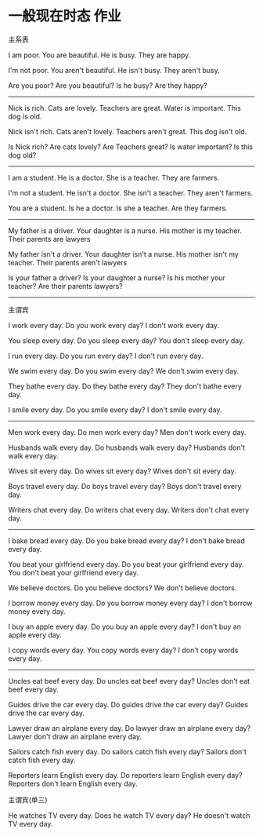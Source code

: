 # 一般现在时态 作业

主系表

I am poor.
You are beautiful.
He is busy.
They are happy.

I'm not poor.
You aren't beautiful.
He isn't busy.
They aren't busy.

Are you poor?
Are you beautiful?
Is he busy?
Are they happy?

---

Nick is rich.
Cats are lovely.
Teachers are great.
Water is important.
This dog is old.

Nick isn't rich.
Cats aren't lovely.
Teachers aren't great.
This dog isn't old.

Is Nick rich?
Are cats lovely?
Are Teachers great?
Is water important?
Is this dog old?

---

I am a student.
He is a doctor.
She is a teacher.
They are farmers.

I'm not a student.
He isn't a doctor.
She isn't a teacher.
They aren't farmers.

You are a student.
Is he a doctor.
Is she a teacher.
Are they farmers.

---

My father is a driver.
Your daughter is a nurse.
His mother is my teacher.
Their parents are lawyers

My father isn't a driver.
Your daughter isn't a nurse.
His mother isn't my teacher.
Their parents aren't lawyers

Is your father a driver?
Is your daughter a nurse?
Is his mother your teacher?
Are their parents lawyers?

---

主谓宾

I work every day.
Do you work every day?
I don't work every day.

You sleep every day.
Do you sleep every day?
You don't sleep every day.

I run every day.
Do you run every day?
I don't run every day.

We swim every day.
Do you swim every day?
We don't swim every day.

They bathe every day.
Do they bathe every day?
They don't bathe every day.

I smile every day.
Do you smile every day?
I don't smile every day.

---

Men work every day.
Do men work every day?
Men don't work every day.

Husbands walk every day.
Do husbands walk every day?
Husbands don't walk every day.

Wives sit every day.
Do wives sit every day?
Wives don't sit every day.

Boys travel every day.
Do boys travel every day?
Boys don't travel every day.

Writers chat every day.
Do writers chat every day.
Writers don't chat every day.

---

I bake bread every day.
Do you bake bread every day?
I don't bake bread every day.

You beat your girlfriend every day.
Do you beat your girlfriend every day.
You don't beat your girlfriend every day.

We believe doctors.
Do you believe doctors?
We don't believe doctors.

I borrow money every day.
Do you borrow money every day?
I don't borrow money every day.

I buy an apple every day.
Do you buy an apple every day?
I don't buy an apple every day.

I copy words every day.
You copy words every day?
I don't copy words every day.

---

Uncles eat beef every day.
Do uncles eat beef every day?
Uncles don't eat beef every day.

Guides drive the car every day.
Do guides drive the car every day?
Guides drive the car every day.

Lawyer draw an airplane every day.
Do lawyer draw an airplane every day?
Lawyer don't draw an airplane every day.

Sailors catch fish every day.
Do sailors catch fish every day?
Sailors don't catch fish every day.

Reporters learn English every day.
Do reporters learn English every day?
Reporters don't learn English every day.

主谓宾(单三)

He watches TV every day.
Does he watch TV every day?
He doesn't watch TV every day.

